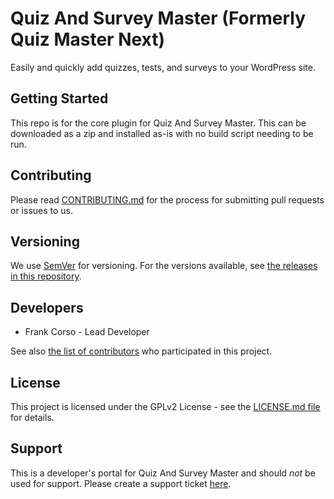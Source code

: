 # Quiz And Survey Master (Formerly Quiz Master Next)

Easily and quickly add quizzes, tests, and surveys to your WordPress site.

## Getting Started

This repo is for the core plugin for Quiz And Survey Master. This can be downloaded as a zip and installed as-is with no build script needing to be run.

## Contributing
Please read [CONTRIBUTING.md](https://github.com/QuizandSurveyMaster/quiz_master_next/blob/master/CONTRIBUTING.md) for the process for submitting pull requests or issues to us.

## Versioning
We use [SemVer](http://semver.org/) for versioning. For the versions available, see [the releases in this repository](https://github.com/QuizandSurveyMaster/quiz_master_next/releases).

## Developers
* Frank Corso - Lead Developer

See also [the list of contributors](https://github.com/QuizandSurveyMaster/quiz_master_next/graphs/contributors) who participated in this project.

## License
This project is licensed under the GPLv2 License - see the [LICENSE.md file](https://github.com/QuizandSurveyMaster/quiz_master_next/blob/master/LICENSE.md) for details.

## Support ##
This is a developer's portal for Quiz And Survey Master and should _not_ be used for support. Please create a support ticket [here](http://quizandsurveymaster.com/contact-us/).
